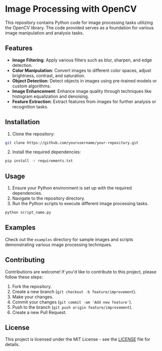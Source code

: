 # Image Processing with OpenCV

This repository contains Python code for image processing tasks utilizing the OpenCV library. The code provided serves as a foundation for various image manipulation and analysis tasks.

## Features

- **Image Filtering**: Apply various filters such as blur, sharpen, and edge detection.
- **Color Manipulation**: Convert images to different color spaces, adjust brightness, contrast, and saturation.
- **Object Detection**: Detect objects in images using pre-trained models or custom algorithms.
- **Image Enhancement**: Enhance image quality through techniques like histogram equalization and denoising.
- **Feature Extraction**: Extract features from images for further analysis or recognition tasks.

## Installation

1. Clone the repository:

```bash
git clone https://github.com/yourusername/your-repository.git
```

2. Install the required dependencies:

```bash
pip install -r requirements.txt
```

## Usage

1. Ensure your Python environment is set up with the required dependencies.
2. Navigate to the repository directory.
3. Run the Python scripts to execute different image processing tasks.

```bash
python script_name.py
```

## Examples

Check out the `examples` directory for sample images and scripts demonstrating various image processing techniques.

## Contributing

Contributions are welcome! If you'd like to contribute to this project, please follow these steps:

1. Fork the repository.
2. Create a new branch (`git checkout -b feature/improvement`).
3. Make your changes.
4. Commit your changes (`git commit -am 'Add new feature'`).
5. Push to the branch (`git push origin feature/improvement`).
6. Create a new Pull Request.

## License

This project is licensed under the MIT License - see the [LICENSE](LICENSE) file for details.
